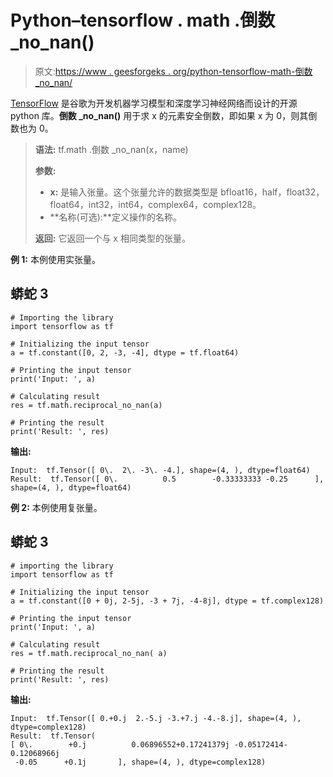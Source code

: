 # Python–tensorflow . math .倒数 _no_nan()

> 原文:[https://www . geesforgeks . org/python-tensorflow-math-倒数 _no_nan/](https://www.geeksforgeeks.org/python-tensorflow-math-reciprocal_no_nan/)

[TensorFlow](https://www.geeksforgeeks.org/introduction-to-tensorflow/) 是谷歌为开发机器学习模型和深度学习神经网络而设计的开源 python 库。**倒数 _no_nan()** 用于求 x 的元素安全倒数，即如果 x 为 0，则其倒数也为 0。

> **语法:** tf.math .倒数 _no_nan(x，name)
> 
> **参数:**
> 
> *   **x:** 是输入张量。这个张量允许的数据类型是 bfloat16，half，float32，float64，int32，int64，complex64，complex128。
> *   **名称(可选):**定义操作的名称。
> 
> **返回:**
> 它返回一个与 x 相同类型的张量。

**例 1:** 本例使用实张量。

## 蟒蛇 3

```
# Importing the library
import tensorflow as tf

# Initializing the input tensor
a = tf.constant([0, 2, -3, -4], dtype = tf.float64)

# Printing the input tensor
print('Input: ', a)

# Calculating result
res = tf.math.reciprocal_no_nan(a)

# Printing the result
print('Result: ', res)
```

**输出:**

```
Input:  tf.Tensor([ 0\.  2\. -3\. -4.], shape=(4, ), dtype=float64)
Result:  tf.Tensor([ 0\.          0.5        -0.33333333 -0.25      ], shape=(4, ), dtype=float64)

```

**例 2:** 本例使用复张量。

## 蟒蛇 3

```
# importing the library
import tensorflow as tf

# Initializing the input tensor
a = tf.constant([0 + 0j, 2-5j, -3 + 7j, -4-8j], dtype = tf.complex128)

# Printing the input tensor
print('Input: ', a)

# Calculating result
res = tf.math.reciprocal_no_nan( a)

# Printing the result
print('Result: ', res)
```

**输出:**

```
Input:  tf.Tensor([ 0.+0.j  2.-5.j -3.+7.j -4.-8.j], shape=(4, ), dtype=complex128)
Result:  tf.Tensor(
[ 0\.        +0.j          0.06896552+0.17241379j -0.05172414-0.12068966j
 -0.05      +0.1j       ], shape=(4, ), dtype=complex128)
```